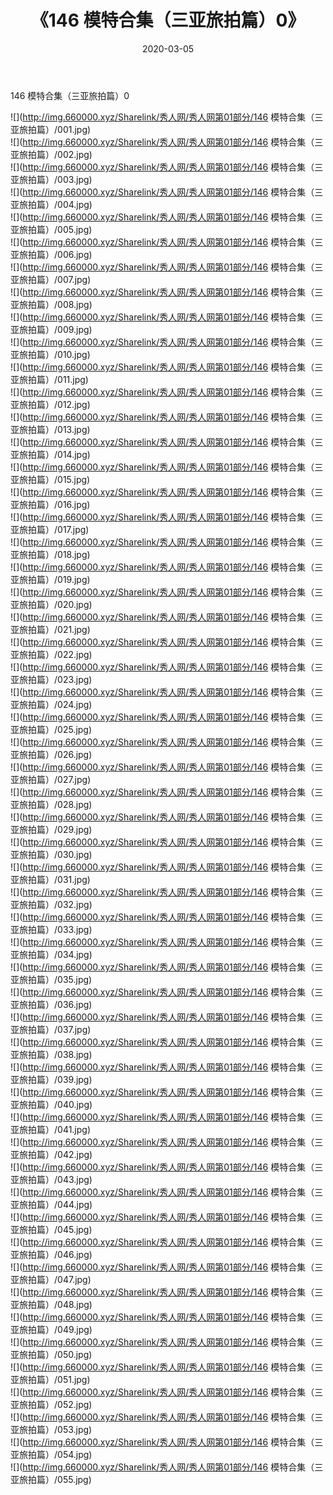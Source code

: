 ﻿---
layout: post
title:  《146 模特合集（三亚旅拍篇）0》
date:   2020-03-05
img: http://img.660000.xyz/Sharelink/秀人网/秀人网第01部分/146 模特合集（三亚旅拍篇）0/000.jpg
categories: [美女, 清纯, 唯美]
---

146 模特合集（三亚旅拍篇）0

  ![](http://img.660000.xyz/Sharelink/秀人网/秀人网第01部分/146 模特合集（三亚旅拍篇）/001.jpg) <br> ![](http://img.660000.xyz/Sharelink/秀人网/秀人网第01部分/146 模特合集（三亚旅拍篇）/002.jpg) <br> ![](http://img.660000.xyz/Sharelink/秀人网/秀人网第01部分/146 模特合集（三亚旅拍篇）/003.jpg) <br> ![](http://img.660000.xyz/Sharelink/秀人网/秀人网第01部分/146 模特合集（三亚旅拍篇）/004.jpg) <br> ![](http://img.660000.xyz/Sharelink/秀人网/秀人网第01部分/146 模特合集（三亚旅拍篇）/005.jpg) <br> ![](http://img.660000.xyz/Sharelink/秀人网/秀人网第01部分/146 模特合集（三亚旅拍篇）/006.jpg) <br> ![](http://img.660000.xyz/Sharelink/秀人网/秀人网第01部分/146 模特合集（三亚旅拍篇）/007.jpg) <br> ![](http://img.660000.xyz/Sharelink/秀人网/秀人网第01部分/146 模特合集（三亚旅拍篇）/008.jpg) <br> ![](http://img.660000.xyz/Sharelink/秀人网/秀人网第01部分/146 模特合集（三亚旅拍篇）/009.jpg) <br> ![](http://img.660000.xyz/Sharelink/秀人网/秀人网第01部分/146 模特合集（三亚旅拍篇）/010.jpg) <br> ![](http://img.660000.xyz/Sharelink/秀人网/秀人网第01部分/146 模特合集（三亚旅拍篇）/011.jpg) <br> ![](http://img.660000.xyz/Sharelink/秀人网/秀人网第01部分/146 模特合集（三亚旅拍篇）/012.jpg) <br> ![](http://img.660000.xyz/Sharelink/秀人网/秀人网第01部分/146 模特合集（三亚旅拍篇）/013.jpg) <br> ![](http://img.660000.xyz/Sharelink/秀人网/秀人网第01部分/146 模特合集（三亚旅拍篇）/014.jpg) <br> ![](http://img.660000.xyz/Sharelink/秀人网/秀人网第01部分/146 模特合集（三亚旅拍篇）/015.jpg) <br> ![](http://img.660000.xyz/Sharelink/秀人网/秀人网第01部分/146 模特合集（三亚旅拍篇）/016.jpg) <br> ![](http://img.660000.xyz/Sharelink/秀人网/秀人网第01部分/146 模特合集（三亚旅拍篇）/017.jpg) <br> ![](http://img.660000.xyz/Sharelink/秀人网/秀人网第01部分/146 模特合集（三亚旅拍篇）/018.jpg) <br> ![](http://img.660000.xyz/Sharelink/秀人网/秀人网第01部分/146 模特合集（三亚旅拍篇）/019.jpg) <br> ![](http://img.660000.xyz/Sharelink/秀人网/秀人网第01部分/146 模特合集（三亚旅拍篇）/020.jpg) <br> ![](http://img.660000.xyz/Sharelink/秀人网/秀人网第01部分/146 模特合集（三亚旅拍篇）/021.jpg) <br> ![](http://img.660000.xyz/Sharelink/秀人网/秀人网第01部分/146 模特合集（三亚旅拍篇）/022.jpg) <br> ![](http://img.660000.xyz/Sharelink/秀人网/秀人网第01部分/146 模特合集（三亚旅拍篇）/023.jpg) <br> ![](http://img.660000.xyz/Sharelink/秀人网/秀人网第01部分/146 模特合集（三亚旅拍篇）/024.jpg) <br> ![](http://img.660000.xyz/Sharelink/秀人网/秀人网第01部分/146 模特合集（三亚旅拍篇）/025.jpg) <br> ![](http://img.660000.xyz/Sharelink/秀人网/秀人网第01部分/146 模特合集（三亚旅拍篇）/026.jpg) <br> ![](http://img.660000.xyz/Sharelink/秀人网/秀人网第01部分/146 模特合集（三亚旅拍篇）/027.jpg) <br> ![](http://img.660000.xyz/Sharelink/秀人网/秀人网第01部分/146 模特合集（三亚旅拍篇）/028.jpg) <br> ![](http://img.660000.xyz/Sharelink/秀人网/秀人网第01部分/146 模特合集（三亚旅拍篇）/029.jpg) <br> ![](http://img.660000.xyz/Sharelink/秀人网/秀人网第01部分/146 模特合集（三亚旅拍篇）/030.jpg) <br> ![](http://img.660000.xyz/Sharelink/秀人网/秀人网第01部分/146 模特合集（三亚旅拍篇）/031.jpg) <br> ![](http://img.660000.xyz/Sharelink/秀人网/秀人网第01部分/146 模特合集（三亚旅拍篇）/032.jpg) <br> ![](http://img.660000.xyz/Sharelink/秀人网/秀人网第01部分/146 模特合集（三亚旅拍篇）/033.jpg) <br> ![](http://img.660000.xyz/Sharelink/秀人网/秀人网第01部分/146 模特合集（三亚旅拍篇）/034.jpg) <br> ![](http://img.660000.xyz/Sharelink/秀人网/秀人网第01部分/146 模特合集（三亚旅拍篇）/035.jpg) <br> ![](http://img.660000.xyz/Sharelink/秀人网/秀人网第01部分/146 模特合集（三亚旅拍篇）/036.jpg) <br> ![](http://img.660000.xyz/Sharelink/秀人网/秀人网第01部分/146 模特合集（三亚旅拍篇）/037.jpg) <br> ![](http://img.660000.xyz/Sharelink/秀人网/秀人网第01部分/146 模特合集（三亚旅拍篇）/038.jpg) <br> ![](http://img.660000.xyz/Sharelink/秀人网/秀人网第01部分/146 模特合集（三亚旅拍篇）/039.jpg) <br> ![](http://img.660000.xyz/Sharelink/秀人网/秀人网第01部分/146 模特合集（三亚旅拍篇）/040.jpg) <br> ![](http://img.660000.xyz/Sharelink/秀人网/秀人网第01部分/146 模特合集（三亚旅拍篇）/041.jpg) <br> ![](http://img.660000.xyz/Sharelink/秀人网/秀人网第01部分/146 模特合集（三亚旅拍篇）/042.jpg) <br> ![](http://img.660000.xyz/Sharelink/秀人网/秀人网第01部分/146 模特合集（三亚旅拍篇）/043.jpg) <br> ![](http://img.660000.xyz/Sharelink/秀人网/秀人网第01部分/146 模特合集（三亚旅拍篇）/044.jpg) <br> ![](http://img.660000.xyz/Sharelink/秀人网/秀人网第01部分/146 模特合集（三亚旅拍篇）/045.jpg) <br> ![](http://img.660000.xyz/Sharelink/秀人网/秀人网第01部分/146 模特合集（三亚旅拍篇）/046.jpg) <br> ![](http://img.660000.xyz/Sharelink/秀人网/秀人网第01部分/146 模特合集（三亚旅拍篇）/047.jpg) <br> ![](http://img.660000.xyz/Sharelink/秀人网/秀人网第01部分/146 模特合集（三亚旅拍篇）/048.jpg) <br> ![](http://img.660000.xyz/Sharelink/秀人网/秀人网第01部分/146 模特合集（三亚旅拍篇）/049.jpg) <br> ![](http://img.660000.xyz/Sharelink/秀人网/秀人网第01部分/146 模特合集（三亚旅拍篇）/050.jpg) <br> ![](http://img.660000.xyz/Sharelink/秀人网/秀人网第01部分/146 模特合集（三亚旅拍篇）/051.jpg) <br> ![](http://img.660000.xyz/Sharelink/秀人网/秀人网第01部分/146 模特合集（三亚旅拍篇）/052.jpg) <br> ![](http://img.660000.xyz/Sharelink/秀人网/秀人网第01部分/146 模特合集（三亚旅拍篇）/053.jpg) <br> ![](http://img.660000.xyz/Sharelink/秀人网/秀人网第01部分/146 模特合集（三亚旅拍篇）/054.jpg) <br> ![](http://img.660000.xyz/Sharelink/秀人网/秀人网第01部分/146 模特合集（三亚旅拍篇）/055.jpg) <br>